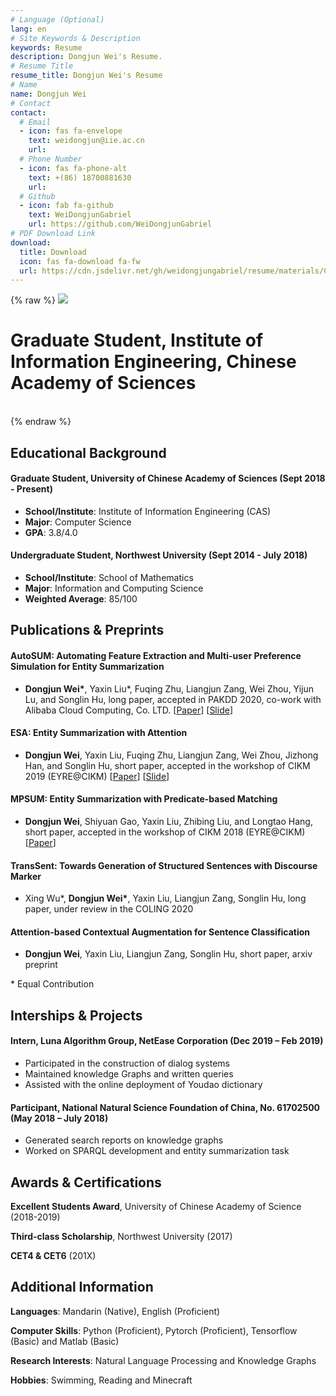 ```yaml
---
# Language (Optional)
lang: en
# Site Keywords & Description
keywords: Resume
description: Dongjun Wei's Resume.
# Resume Title
resume_title: Dongjun Wei's Resume
# Name
name: Dongjun Wei
# Contact
contact:
  # Email
  - icon: fas fa-envelope
    text: weidongjun@iie.ac.cn
    url: 
  # Phone Number
  - icon: fas fa-phone-alt
    text: +(86) 18700881630
    url: 
  # Github
  - icon: fab fa-github
    text: WeiDongjunGabriel
    url: https://github.com/WeiDongjunGabriel
# PDF Download Link
download:
  title: Download
  icon: fas fa-download fa-fw
  url: https://cdn.jsdelivr.net/gh/weidongjungabriel/resume/materials/CV.pdf
---
```


{% raw %}
<grid>
<avatar><img src="https://cdn.jsdelivr.net/gh/weidongjungabriel/resume/src/avatar-blue.jpg"></avatar>
<h1>Graduate Student, Institute of Information Engineering, Chinese Academy of Sciences</h1>
<br>
</grid>
{% endraw %}

## Educational Background

#### Graduate Student, University of Chinese Academy of Sciences (Sept 2018 - Present)

- **School/Institute**: Institute of Information Engineering (CAS)
- **Major**: Computer Science 
- **GPA**: 3.8/4.0 

#### Undergraduate Student, Northwest University (Sept 2014 - July 2018)

- **School/Institute**: School of Mathematics 
- **Major**: Information and Computing Science 
- **Weighted Average**: 85/100 

## Publications & Preprints

#### AutoSUM: Automating Feature Extraction and Multi-user Preference Simulation for Entity Summarization 

- **Dongjun Wei\***, Yaxin Liu\*, Fuqing Zhu, Liangjun Zang, Wei Zhou, Yijun Lu, and Songlin Hu, long paper, accepted in PAKDD 2020, co-work with Alibaba Cloud Computing, Co. LTD. \[[Paper](https://arxiv.org/pdf/2005.11888.pdf)\] \[[Slide](https://cdn.jsdelivr.net/gh/weidongjungabriel/resume/materials/AutoSUM-slides.pdf)\]

#### ESA: Entity Summarization with Attention

- **Dongjun Wei**, Yaxin Liu, Fuqing Zhu, Liangjun Zang, Wei Zhou, Jizhong Han, and Songlin Hu, short paper, accepted in the workshop of CIKM 2019 (EYRE@CIKM) \[[Paper](https://arxiv.org/pdf/1905.10625.pdf)\] \[[Slide](https://cdn.jsdelivr.net/gh/weidongjungabriel/resume/materials/ESA-slides.pdf)\]

#### MPSUM: Entity Summarization with Predicate-based Matching 

- **Dongjun Wei**, Shiyuan Gao, Yaxin Liu, Zhibing Liu, and Longtao Hang, short paper, accepted in the workshop of CIKM 2018 (EYRE@CIKM) \[[Paper](https://arxiv.org/pdf/2005.11992.pdf)\]

#### TransSent: Towards Generation of Structured Sentences with Discourse Marker

- Xing Wu\*, **Dongjun Wei\***, Yaxin Liu, Liangjun Zang, Songlin Hu, long paper, under review in the COLING 2020

#### Attention-based Contextual Augmentation for Sentence Classification

- **Dongjun Wei**, Yaxin Liu, Liangjun Zang, Songlin Hu, short paper, arxiv preprint

\* Equal Contribution

## Interships & Projects

#### Intern, Luna Algorithm Group, NetEase Corporation (Dec 2019 – Feb 2019)

- Participated in the construction of dialog systems
-	Maintained knowledge Graphs and written queries 
- Assisted with the online deployment of Youdao dictionary

#### Participant,  National Natural Science Foundation of China, No. 61702500  (May 2018 – July 2018)

- Generated search reports on knowledge graphs
- Worked on SPARQL development and entity summarization task

## Awards & Certifications 

**Excellent Students Award**, University of Chinese Academy of Science (2018-2019)                               

**Third-class Scholarship**, Northwest University (2017)                                                                         

**CET4 & CET6** (201X)


## Additional Information

**Languages**: Mandarin (Native), English (Proficient)

**Computer Skills**: Python (Proficient), Pytorch (Proficient), Tensorflow (Basic) and Matlab (Basic)

**Research Interests**: Natural Language Processing and Knowledge Graphs 

**Hobbies**: Swimming, Reading and Minecraft
